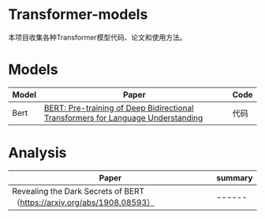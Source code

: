 # Transformer-models

本项目收集各种Transformer模型代码、论文和使用方法。

# Models
| Model| Paper | Code |
| ------ | ------ | ------ |
| Bert |[BERT: Pre-training of Deep Bidirectional Transformers for Language Understanding](https://arxiv.org/abs/1810.04805)| 代码 |



# Analysis
| Paper| summary | 
| ------ | ------ | 
| Revealing the Dark Secrets of BERT（https://arxiv.org/abs/1908.08593） | ------ | 
